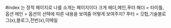 #index 는 정적 페이지로 나를 소개는 페이지이다
크게 헤더,메인,푸터
해더 = 타이틀, 옵션
메인 = 옵션의 선택에 따른 내용을 보여줌
어떻게 보여주지?
푸터 = 깃헙,기술블로그(x),블로그,전번(x),이메일
